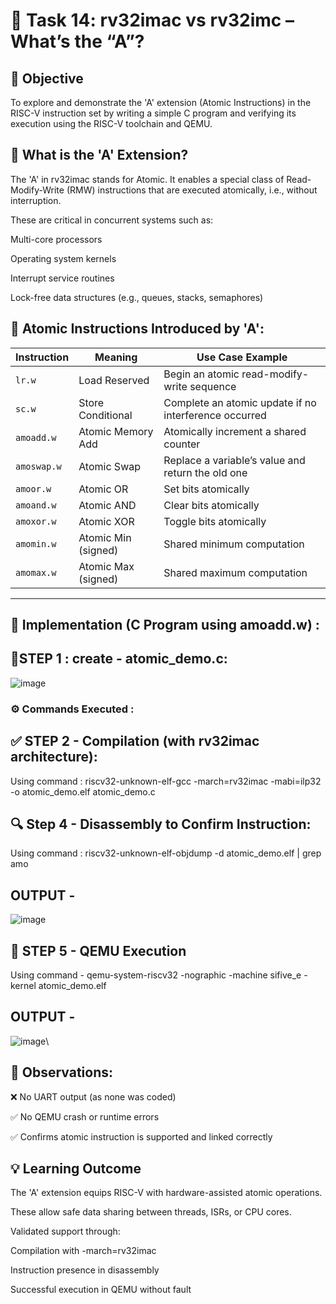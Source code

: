 # 🧠 Task 14: rv32imac vs rv32imc – What’s the “A”?

## 📌 Objective
To explore and demonstrate the 'A' extension (Atomic Instructions) in the RISC-V instruction set by writing a simple C program and verifying its execution using the RISC-V toolchain and QEMU.

## 🧩 What is the 'A' Extension?
The 'A' in rv32imac stands for Atomic.
It enables a special class of Read-Modify-Write (RMW) instructions that are executed atomically, i.e., without interruption.

These are critical in concurrent systems such as:

Multi-core processors

Operating system kernels

Interrupt service routines

Lock-free data structures (e.g., queues, stacks, semaphores)

## 📜 Atomic Instructions Introduced by 'A': 

| Instruction | Meaning             | Use Case Example                                      |
| ----------- | ------------------- | ----------------------------------------------------- |
| `lr.w`      | Load Reserved       | Begin an atomic read-modify-write sequence            |
| `sc.w`      | Store Conditional   | Complete an atomic update if no interference occurred |
| `amoadd.w`  | Atomic Memory Add   | Atomically increment a shared counter                 |
| `amoswap.w` | Atomic Swap         | Replace a variable’s value and return the old one     |
| `amoor.w`   | Atomic OR           | Set bits atomically                                   |
| `amoand.w`  | Atomic AND          | Clear bits atomically                                 |
| `amoxor.w`  | Atomic XOR          | Toggle bits atomically                                |
| `amomin.w`  | Atomic Min (signed) | Shared minimum computation                            |
| `amomax.w`  | Atomic Max (signed) | Shared maximum computation                            |

----

## 🔧 Implementation (C Program using amoadd.w) : 

## 🔹STEP 1 : create - atomic_demo.c:
![image](https://github.com/user-attachments/assets/0dd974aa-1bf9-4954-84f9-8d0b9999ca06)

### ⚙️ Commands Executed : 

## ✅ STEP 2 - Compilation (with rv32imac architecture):
Using command : riscv32-unknown-elf-gcc -march=rv32imac -mabi=ilp32 -o atomic_demo.elf atomic_demo.c

## 🔍 Step 4 - Disassembly to Confirm Instruction: 
Using command : riscv32-unknown-elf-objdump -d atomic_demo.elf | grep amo

## OUTPUT - 
![image](https://github.com/user-attachments/assets/135bc1a2-f9a1-41a6-b07f-0a71d3681234)

## 🧪 STEP 5 - QEMU Execution
Using command - qemu-system-riscv32 -nographic -machine sifive_e -kernel atomic_demo.elf

## OUTPUT - 
![image](https://github.com/user-attachments/assets/5a970746-26f3-45e2-afe7-652557f6b110)\

## 📝 Observations:
❌ No UART output (as none was coded)

✅ No QEMU crash or runtime errors

✅ Confirms atomic instruction is supported and linked correctly

## 💡 Learning Outcome
The 'A' extension equips RISC-V with hardware-assisted atomic operations.

These allow safe data sharing between threads, ISRs, or CPU cores.

Validated support through:

Compilation with -march=rv32imac

Instruction presence in disassembly

Successful execution in QEMU without fault









